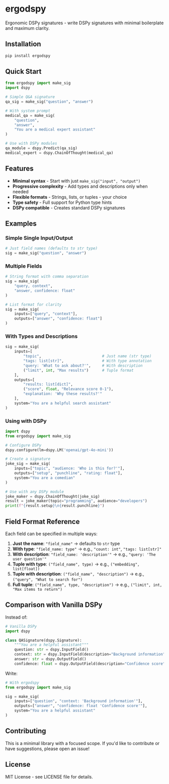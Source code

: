 # ergodspy

Ergonomic DSPy signatures - write DSPy signatures with minimal boilerplate and maximum clarity.

## Installation

```bash
pip install ergodspy
```

## Quick Start

```python
from ergodspy import make_sig
import dspy

# Simple Q&A signature
qa_sig = make_sig("question", "answer")

# With system prompt
medical_qa = make_sig(
    "question", 
    "answer", 
    "You are a medical expert assistant"
)

# Use with DSPy modules
qa_module = dspy.Predict(qa_sig)
medical_expert = dspy.ChainOfThought(medical_qa)
```

## Features

- **Minimal syntax** - Start with just `make_sig("input", "output")`
- **Progressive complexity** - Add types and descriptions only when needed
- **Flexible formats** - Strings, lists, or tuples - your choice
- **Type safety** - Full support for Python type hints
- **DSPy compatible** - Creates standard DSPy signatures

## Examples

### Simple Single Input/Output

```python
# Just field names (defaults to str type)
sig = make_sig("question", "answer")
```

### Multiple Fields

```python
# String format with comma separation
sig = make_sig(
    "query, context", 
    "answer, confidence: float"
)

# List format for clarity
sig = make_sig(
    inputs=["query", "context"],
    outputs=["answer", "confidence: float"]
)
```

### With Types and Descriptions

```python
sig = make_sig(
    inputs=[
        "topic",                           # Just name (str type)
        "tags: list[str]",                 # With type annotation
        "query: 'What to ask about?'",     # With description
        ("limit", int, "Max results")      # Tuple format
    ],
    outputs=[
        "results: list[dict]",
        ("score", float, "Relevance score 0-1"),
        "explanation: 'Why these results?'"
    ],
    system="You are a helpful search assistant"
)
```

### Using with DSPy

```python
import dspy
from ergodspy import make_sig

# Configure DSPy
dspy.configure(lm=dspy.LM('openai/gpt-4o-mini'))

# Create a signature
joke_sig = make_sig(
    inputs=["topic", "audience: 'Who is this for?'"],
    outputs=["setup", "punchline", "rating: float"],
    system="You are a comedian"
)

# Use with any DSPy module
joke_maker = dspy.ChainOfThought(joke_sig)
result = joke_maker(topic="programming", audience="developers")
print(f"{result.setup}\n{result.punchline}")
```

## Field Format Reference

Each field can be specified in multiple ways:

1. **Just the name**: `"field_name"` → defaults to `str` type
2. **With type**: `"field_name: type"` → e.g., `"count: int"`, `"tags: list[str]"`
3. **With description**: `"field_name: 'description'"` → e.g., `"query: 'The user question'"`
4. **Tuple with type**: `("field_name", type)` → e.g., `("embedding", list[float])`
5. **Tuple with description**: `("field_name", "description")` → e.g., `("query", "What to search for")`
6. **Full tuple**: `("field_name", type, "description")` → e.g., `("limit", int, "Max items to return")`

## Comparison with Vanilla DSPy

Instead of:
```python
# Vanilla DSPy
import dspy

class QASignature(dspy.Signature):
    """You are a helpful assistant"""
    question: str = dspy.InputField()
    context: str = dspy.InputField(description="Background information")
    answer: str = dspy.OutputField()
    confidence: float = dspy.OutputField(description="Confidence score")
```

Write:
```python
# With ergodspy
from ergodspy import make_sig

sig = make_sig(
    inputs=["question", "context: 'Background information'"],
    outputs=["answer", "confidence: float 'Confidence score'"],
    system="You are a helpful assistant"
)
```

## Contributing

This is a minimal library with a focused scope. If you'd like to contribute or have suggestions, please open an issue!

## License

MIT License - see LICENSE file for details.
